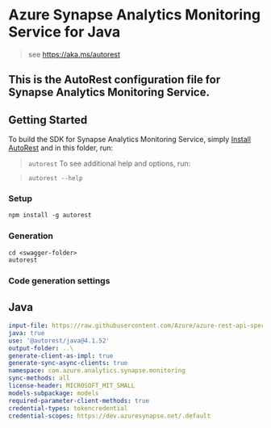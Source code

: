 # Azure Synapse Analytics Monitoring Service for Java

> see https://aka.ms/autorest

This is the AutoRest configuration file for Synapse Analytics Monitoring Service.
---
## Getting Started

To build the SDK for Synapse Analytics Monitoring Service, simply [Install AutoRest](https://aka.ms/autorest) and in
this folder, run:

> `autorest`
To see additional help and options, run:

> `autorest --help`
### Setup
```ps
npm install -g autorest
```

### Generation

```ps
cd <swagger-folder>
autorest
```

### Code generation settings

## Java

```yaml
input-file: https://raw.githubusercontent.com/Azure/azure-rest-api-specs/3d6211cf28f83236cdf78e7cfc50efd3fb7cba72/specification/synapse/data-plane/Microsoft.Synapse/stable/2020-12-01/monitoring.json
java: true
use: '@autorest/java@4.1.52'
output-folder: ..\
generate-client-as-impl: true
generate-sync-async-clients: true
namespace: com.azure.analytics.synapse.monitoring
sync-methods: all
license-header: MICROSOFT_MIT_SMALL
models-subpackage: models
required-parameter-client-methods: true
credential-types: tokencredential
credential-scopes: https://dev.azuresynapse.net/.default
```
